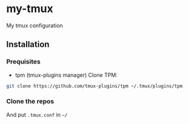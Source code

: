 # my-tmux
My tmux configuration

## Installation

### Prequisites
- tpm (tmux-plugins manager)
Clone TPM:
```bash
git clone https://github.com/tmux-plugins/tpm ~/.tmux/plugins/tpm
```
### Clone the repos 
And put `.tmux.conf` in `~/`
